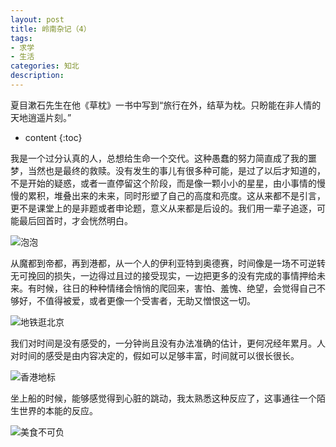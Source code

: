 ```yaml
---
layout: post
title: 岭南杂记（4）
tags:
- 求学
- 生活
categories: 知北
description: 
---
```

夏目漱石先生在他《草枕》一书中写到“旅行在外，结草为枕。只盼能在非人情的天地逍遥片刻。”
* content
{:toc}




我是一个过分认真的人，总想给生命一个交代。这种愚蠢的努力简直成了我的噩梦，当然也是最终的救赎。没有发生的事儿有很多种可能，是过了以后才知道的，不是开始的疑惑，或者一直停留这个阶段，而是像一颗小小的星星，由小事情的慢慢的累积，堆叠出来的未来，同时形塑了自己的高度和亮度。这从来都不是引言，更不是课堂上的是非题或者申论题，意义从来都是后设的。我们用一辈子追逐，可能最后回首时，才会恍然明白。

![泡泡](http://i4.bvimg.com/593397/9631d874d044b774.jpg)

从魔都到帝都，再到港都，从一个人的伊利亚特到奥德赛，时间像是一场不可逆转无可挽回的损失，一边得过且过的接受现实，一边把更多的没有完成的事情押给未来。有时候，往日的种种情绪会悄悄的爬回来，害怕、羞愧、绝望，会觉得自己不够好，不值得被爱，或者更像一个受害者，无助又憎恨这一切。

![地铁逛北京](http://i4.bvimg.com/593397/247aa5b05cc3d4d9.jpg)

我们对时间是没有感受的，一分钟尚且没有办法准确的估计，更何况经年累月。人对时间的感受是由内容决定的，假如可以足够丰富，时间就可以很长很长。

![香港地标](http://i4.bvimg.com/593397/2c2e8ef1658ea985.jpg)

坐上船的时候，能够感觉得到心脏的跳动，我太熟悉这种反应了，这事通往一个陌生世界的本能的反应。

![美食不可负](http://i4.bvimg.com/593397/9827df754974369b.jpg)
